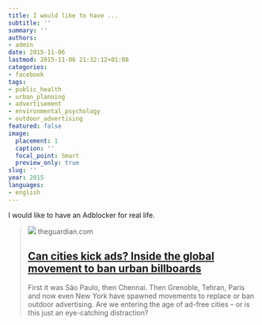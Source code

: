 ```yaml
---
title: I would like to have ...
subtitle: ''
summary: ''
authors:
- admin
date: 2015-11-06
lastmod: 2015-11-06 21:32:12+01:00
categories:
- facebook
tags:
- public_health
- urban_planning
- advertisement
- environmental_psychology
- outdoor_advertising
featured: false
image:
  placement: 1
  caption: ''
  focal_point: Smart
  preview_only: true
slug: ''
year: 2015
languages:
- english
---
```


I would like to have an Adblocker for real life.
> [![](https://i.guim.co.uk/img/static/sys-images/Guardian/Pix/pictures/2015/8/11/1439289600422/4ea40ccd-22e2-4a28-8ca6-4dd615ed8210-2060x1236.jpeg?width=1200&height=630&quality=85&auto=format&fit=crop&overlay-align=bottom%2Cleft&overlay-width=100p&overlay-base64=L2ltZy9zdGF0aWMvb3ZlcmxheXMvdGctZGVmYXVsdC5wbmc&enable=upscale&s=23100db08f24a4071fca6d2e44f8073b)](http://www.theguardian.com/cities/2015/aug/11/can-cities-kick-ads-ban-urban-billboards)
> theguardian.com
> ## [Can cities kick ads? Inside the global movement to ban urban billboards](http://www.theguardian.com/cities/2015/aug/11/can-cities-kick-ads-ban-urban-billboards)
>
>First it was São Paulo, then Chennai. Then Grenoble, Tehran, Paris and now even New York have spawned movements to replace or ban outdoor advertising. Are we entering the age of ad-free cities – or is this just an eye-catching distraction?